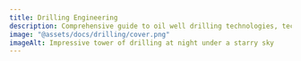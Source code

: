```yaml
---
title: Drilling Engineering
description: Comprehensive guide to oil well drilling technologies, techniques, and best practices in the petroleum industry
image: "@assets/docs/drilling/cover.png"
imageAlt: Impressive tower of drilling at night under a starry sky
---
```

